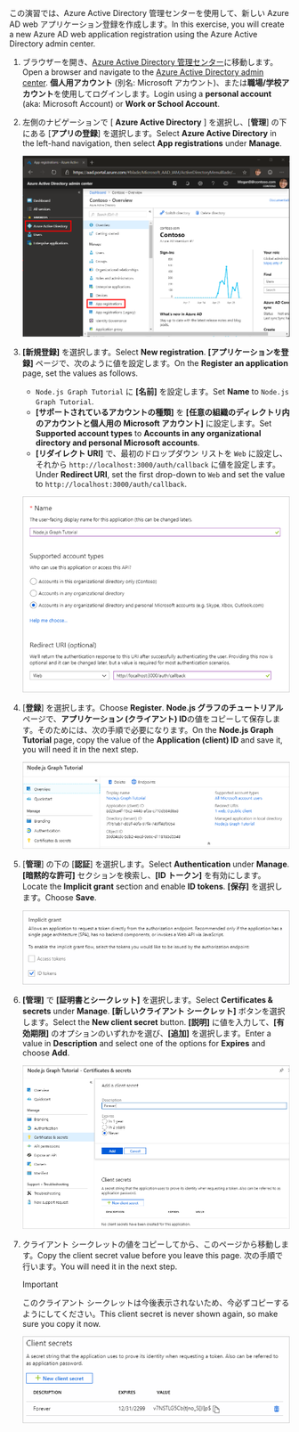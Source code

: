 <!-- markdownlint-disable MD002 MD041 -->

<span data-ttu-id="5eb86-101">この演習では、Azure Active Directory 管理センターを使用して、新しい Azure AD web アプリケーション登録を作成します。</span><span class="sxs-lookup"><span data-stu-id="5eb86-101">In this exercise, you will create a new Azure AD web application registration using the Azure Active Directory admin center.</span></span>

1. <span data-ttu-id="5eb86-102">ブラウザーを開き、[Azure Active Directory 管理センター](https://aad.portal.azure.com)に移動します。</span><span class="sxs-lookup"><span data-stu-id="5eb86-102">Open a browser and navigate to the [Azure Active Directory admin center](https://aad.portal.azure.com).</span></span> <span data-ttu-id="5eb86-103">**個人用アカウント** (別名: Microsoft アカウント)、または**職場/学校アカウント**を使用してログインします。</span><span class="sxs-lookup"><span data-stu-id="5eb86-103">Login using a **personal account** (aka: Microsoft Account) or **Work or School Account**.</span></span>

1. <span data-ttu-id="5eb86-104">左側のナビゲーションで [ **Azure Active Directory** ] を選択し、[**管理**] の下にある [**アプリの登録**] を選択します。</span><span class="sxs-lookup"><span data-stu-id="5eb86-104">Select **Azure Active Directory** in the left-hand navigation, then select **App registrations** under **Manage**.</span></span>

    ![<span data-ttu-id="5eb86-105">アプリの登録のスクリーンショット</span><span class="sxs-lookup"><span data-stu-id="5eb86-105">A screenshot of the App registrations</span></span> ](./images/aad-portal-app-registrations.png)

1. <span data-ttu-id="5eb86-106">**[新規登録]** を選択します。</span><span class="sxs-lookup"><span data-stu-id="5eb86-106">Select **New registration**.</span></span> <span data-ttu-id="5eb86-107">**[アプリケーションを登録]** ページで、次のように値を設定します。</span><span class="sxs-lookup"><span data-stu-id="5eb86-107">On the **Register an application** page, set the values as follows.</span></span>

    - <span data-ttu-id="5eb86-108">`Node.js Graph Tutorial` に **[名前]** を設定します。</span><span class="sxs-lookup"><span data-stu-id="5eb86-108">Set **Name** to `Node.js Graph Tutorial`.</span></span>
    - <span data-ttu-id="5eb86-109">**[サポートされているアカウントの種類]** を **[任意の組織のディレクトリ内のアカウントと個人用の Microsoft アカウント]** に設定します。</span><span class="sxs-lookup"><span data-stu-id="5eb86-109">Set **Supported account types** to **Accounts in any organizational directory and personal Microsoft accounts**.</span></span>
    - <span data-ttu-id="5eb86-110">**[リダイレクト URI]** で、最初のドロップダウン リストを `Web` に設定し、それから `http://localhost:3000/auth/callback` に値を設定します。</span><span class="sxs-lookup"><span data-stu-id="5eb86-110">Under **Redirect URI**, set the first drop-down to `Web` and set the value to `http://localhost:3000/auth/callback`.</span></span>

    ![[アプリケーションの登録] ページのスクリーンショット](./images/aad-register-an-app.png)

1. <span data-ttu-id="5eb86-112">[**登録**] を選択します。</span><span class="sxs-lookup"><span data-stu-id="5eb86-112">Choose **Register**.</span></span> <span data-ttu-id="5eb86-113">**Node.js グラフのチュートリアル**ページで、**アプリケーション (クライアント) ID**の値をコピーして保存します。そのためには、次の手順で必要になります。</span><span class="sxs-lookup"><span data-stu-id="5eb86-113">On the **Node.js Graph Tutorial** page, copy the value of the **Application (client) ID** and save it, you will need it in the next step.</span></span>

    ![新しいアプリの登録のアプリケーション ID のスクリーンショット](./images/aad-application-id.png)

1. <span data-ttu-id="5eb86-115">[**管理**] の下の [**認証**] を選択します。</span><span class="sxs-lookup"><span data-stu-id="5eb86-115">Select **Authentication** under **Manage**.</span></span> <span data-ttu-id="5eb86-116">**[暗黙的な許可]** セクションを検索し、**[ID トークン]** を有効にします。</span><span class="sxs-lookup"><span data-stu-id="5eb86-116">Locate the **Implicit grant** section and enable **ID tokens**.</span></span> <span data-ttu-id="5eb86-117">**[保存]** を選択します。</span><span class="sxs-lookup"><span data-stu-id="5eb86-117">Choose **Save**.</span></span>

    ![暗黙的な grant セクションのスクリーンショット](./images/aad-implicit-grant.png)

1. <span data-ttu-id="5eb86-119">**[管理]** で **[証明書とシークレット]** を選択します。</span><span class="sxs-lookup"><span data-stu-id="5eb86-119">Select **Certificates & secrets** under **Manage**.</span></span> <span data-ttu-id="5eb86-120">**[新しいクライアント シークレット]** ボタンを選択します。</span><span class="sxs-lookup"><span data-stu-id="5eb86-120">Select the **New client secret** button.</span></span> <span data-ttu-id="5eb86-121">**[説明]** に値を入力して、**[有効期限]** のオプションのいずれかを選び、**[追加]** を選択します。</span><span class="sxs-lookup"><span data-stu-id="5eb86-121">Enter a value in **Description** and select one of the options for **Expires** and choose **Add**.</span></span>

    ![[クライアントシークレットの追加] ダイアログのスクリーンショット](./images/aad-new-client-secret.png)

1. <span data-ttu-id="5eb86-123">クライアント シークレットの値をコピーしてから、このページから移動します。</span><span class="sxs-lookup"><span data-stu-id="5eb86-123">Copy the client secret value before you leave this page.</span></span> <span data-ttu-id="5eb86-124">次の手順で行います。</span><span class="sxs-lookup"><span data-stu-id="5eb86-124">You will need it in the next step.</span></span>

    > [!IMPORTANT]
    > <span data-ttu-id="5eb86-125">このクライアント シークレットは今後表示されないため、今必ずコピーするようにしてください。</span><span class="sxs-lookup"><span data-stu-id="5eb86-125">This client secret is never shown again, so make sure you copy it now.</span></span>

    ![新しく追加されたクライアントシークレットのスクリーンショット](./images/aad-copy-client-secret.png)
